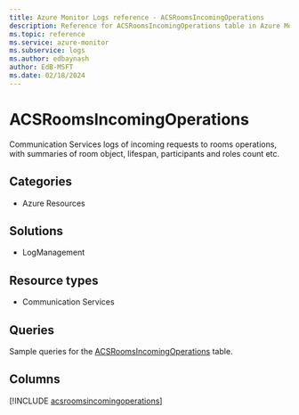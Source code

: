 ```yaml
---
title: Azure Monitor Logs reference - ACSRoomsIncomingOperations
description: Reference for ACSRoomsIncomingOperations table in Azure Monitor Logs.
ms.topic: reference
ms.service: azure-monitor
ms.subservice: logs
ms.author: edbaynash
author: EdB-MSFT
ms.date: 02/18/2024
---
```


# ACSRoomsIncomingOperations

Communication Services logs of incoming requests to rooms operations, with summaries of room object, lifespan, participants and roles count etc.


## Categories

- Azure Resources

## Solutions

- LogManagement

## Resource types

- Communication Services

## Queries

 Sample queries for the [ACSRoomsIncomingOperations](../queries/acsroomsincomingoperations.md) table.


## Columns
  
[!INCLUDE [acsroomsincomingoperations](.././tables/includes/acsroomsincomingoperations-include.md)]
